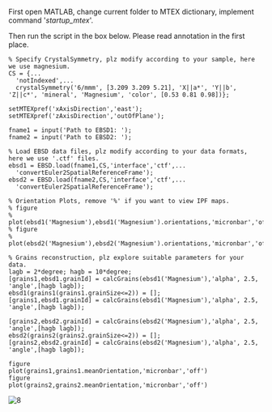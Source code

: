 First open MATLAB, change current folder to MTEX dictionary, implement command '_startup_mtex_'.

Then run the script in the box below. Please read annotation in the first place.

```
% Specify CrystalSymmetry, plz modify according to your sample, here we use magnesium.
CS = {... 
  'notIndexed',...
  crystalSymmetry('6/mmm', [3.209 3.209 5.21], 'X||a*', 'Y||b', 'Z||c*', 'mineral', 'Magnesium', 'color', [0.53 0.81 0.98])};

setMTEXpref('xAxisDirection','east');
setMTEXpref('zAxisDirection','outOfPlane');

fname1 = input('Path to EBSD1: ');
fname2 = input('Path to EBSD2: ');

% Load EBSD data files, plz modify according to your data formats, here we use '.ctf' files.
ebsd1 = EBSD.load(fname1,CS,'interface','ctf',...
  'convertEuler2SpatialReferenceFrame');
ebsd2 = EBSD.load(fname2,CS,'interface','ctf',...
  'convertEuler2SpatialReferenceFrame');

% Orientation Plots, remove '%' if you want to view IPF maps.
% figure
% plot(ebsd1('Magnesium'),ebsd1('Magnesium').orientations,'micronbar','off');
% figure
% plot(ebsd2('Magnesium'),ebsd2('Magnesium').orientations,'micronbar','off');

% Grains reconstruction, plz explore suitable parameters for your data.
lagb = 2*degree; hagb = 10*degree;
[grains1,ebsd1.grainId] = calcGrains(ebsd1('Magnesium'),'alpha', 2.5, 'angle',[hagb lagb]);
ebsd1(grains1(grains1.grainSize<=2)) = [];
[grains1,ebsd1.grainId] = calcGrains(ebsd1('Magnesium'),'alpha', 2.5, 'angle',[hagb lagb]);

[grains2,ebsd2.grainId] = calcGrains(ebsd2('Magnesium'),'alpha', 2.5, 'angle',[hagb lagb]);
ebsd2(grains2(grains2.grainSize<=2)) = [];
[grains2,ebsd2.grainId] = calcGrains(ebsd2('Magnesium'),'alpha', 2.5, 'angle',[hagb lagb]);

figure
plot(grains1,grains1.meanOrientation,'micronbar','off')
figure
plot(grains2,grains2.meanOrientation,'micronbar','off')
```
![8](https://github.com/TrackRex/Track-Rex/assets/161822160/7b8f59f6-d946-40ba-aa03-7fd105af24bc)

